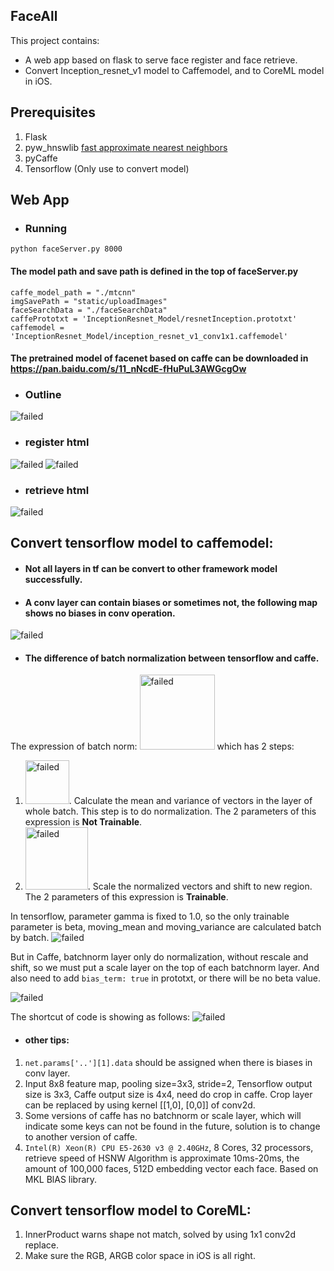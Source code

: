 ## FaceAll
This project contains:
* A web app based on flask to serve face register and face retrieve.
* Convert Inception_resnet_v1 model to Caffemodel, and to CoreML model in iOS.

## Prerequisites
1. Flask
2. pyw_hnswlib [fast approximate nearest neighbors](https://github.com/nmslib/hnswlib)
3. pyCaffe
4. Tensorflow (Only use to convert model)

## Web App
* ### Running
`python faceServer.py 8000`
#### The model path and save path is defined in the top of faceServer.py
`caffe_model_path = "./mtcnn"`</br>
`imgSavePath = "static/uploadImages"`</br>
`faceSearchData = "./faceSearchData"`</br>
`caffePrototxt = 'InceptionResnet_Model/resnetInception.prototxt'`</br>
`caffemodel = 'InceptionResnet_Model/inception_resnet_v1_conv1x1.caffemodel'`
#### The pretrained model of facenet based on caffe can be downloaded in</br> https://pan.baidu.com/s/11_nNcdE-fHuPuL3AWGcgOw

* ### Outline
![failed](https://github.com/taylorlu/FaceAll/blob/master/resource/web.png)

* ### register html
![failed](https://github.com/taylorlu/FaceAll/blob/master/resource/urlregister.png)
![failed](https://github.com/taylorlu/FaceAll/blob/master/resource/localregister.png)

* ### retrieve html
![failed](https://github.com/taylorlu/FaceAll/blob/master/resource/retrieve.png)

## Convert tensorflow model to caffemodel:
* #### Not all layers in tf can be convert to other framework model successfully.
* #### A conv layer can contain biases or sometimes not, the following map shows no biases in conv operation.
![failed](https://github.com/taylorlu/FaceAll/blob/master/resource/batchnorm1.png)
* #### The difference of batch normalization between tensorflow and caffe.
The expression of batch norm: <img src="https://github.com/taylorlu/FaceAll/blob/master/resource/bn1.png" alt="failed" width="120"/>
which has 2 steps:
1. <img src="https://github.com/taylorlu/FaceAll/blob/master/resource/bn3.png" alt="failed" width="70"/>.  Calculate the mean and variance of vectors in the layer of whole batch. This step is to do normalization. The 2 parameters of this expression is **Not Trainable**.
2. <img src="https://github.com/taylorlu/FaceAll/blob/master/resource/bn2.png" alt="failed" width="100"/>.  Scale the normalized vectors and shift to new region. The 2 parameters of this expression is **Trainable**.

In tensorflow, parameter gamma is fixed to 1.0, so the only trainable parameter is beta, moving_mean and moving_variance are calculated batch by batch.
![failed](https://github.com/taylorlu/FaceAll/blob/master/resource/batchnorm2.png)

But in Caffe, batchnorm layer only do normalization, without rescale and shift, so we must put a scale layer on the top of each batchnorm layer. And also need to add `bias_term: true` in prototxt, or there will be no beta value.

![failed](https://github.com/taylorlu/FaceAll/blob/master/resource/batchnorm3.png)

The shortcut of code is showing as follows:
![failed](https://github.com/taylorlu/FaceAll/blob/master/resource/batchnorm4.png)
* #### other tips: 
1. `net.params['..'][1].data` should be assigned when there is biases in conv layer.
2. Input 8x8 feature map, pooling size=3x3, stride=2, Tensorflow output size is 3x3, Caffe output size is 4x4, need do crop in caffe. Crop layer can be replaced by using kernel [[1,0], [0,0]] of conv2d.
3. Some versions of caffe has no batchnorm or scale layer, which will indicate some keys can not be found in the future, solution is to change to another version of caffe.
4. `Intel(R) Xeon(R) CPU E5-2630 v3 @ 2.40GHz`, 8 Cores, 32 processors, retrieve speed of HSNW Algorithm is approximate 10ms-20ms, the amount of 100,000 faces, 512D embedding vector each face. Based on MKL BlAS library.

## Convert tensorflow model to CoreML:
1. InnerProduct warns shape not match, solved by using 1x1 conv2d replace.
2. Make sure the RGB, ARGB color space in iOS is all right.
